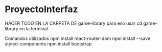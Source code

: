 # ProyectoInterfaz
HACER TODO EN LA CARPETA DE game-library
para eso usar cd game-library en la terminal

Comandos utilizados
npm install react-router-dom
npm install --save styled-components
npm install bootstrap
